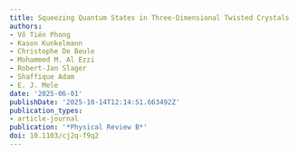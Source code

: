 ```yaml
---
title: Squeezing Quantum States in Three-Dimensional Twisted Crystals
authors:
- Võ Tién Phong
- Kason Kunkelmann
- Christophe De Beule
- Mohammed M. Al Ezzi
- Robert-Jan Slager
- Shaffique Adam
- E. J. Mele
date: '2025-06-01'
publishDate: '2025-10-14T12:14:51.663492Z'
publication_types:
- article-journal
publication: '*Physical Review B*'
doi: 10.1103/cj2q-f9q2
---
```

